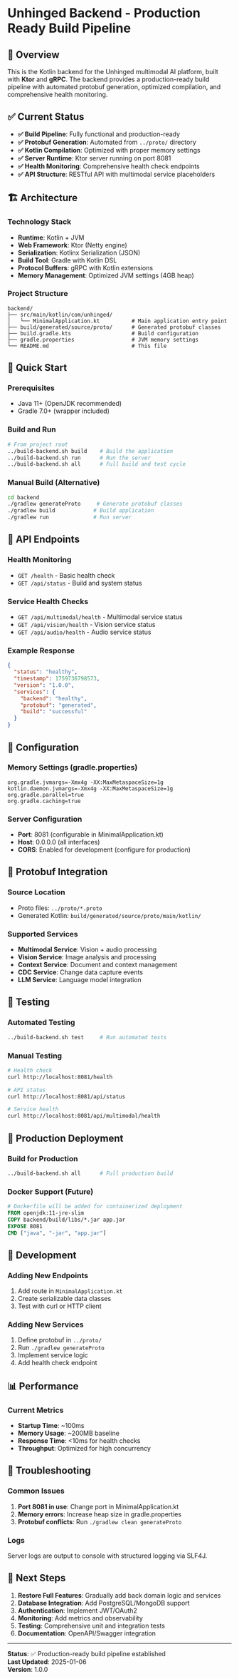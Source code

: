 # Unhinged Backend - Production Ready Build Pipeline

## 🚀 Overview

This is the Kotlin backend for the Unhinged multimodal AI platform, built with **Ktor** and **gRPC**. The backend provides a production-ready build pipeline with automated protobuf generation, optimized compilation, and comprehensive health monitoring.

## ✅ Current Status

- **✅ Build Pipeline**: Fully functional and production-ready
- **✅ Protobuf Generation**: Automated from `../proto/` directory
- **✅ Kotlin Compilation**: Optimized with proper memory settings
- **✅ Server Runtime**: Ktor server running on port 8081
- **✅ Health Monitoring**: Comprehensive health check endpoints
- **✅ API Structure**: RESTful API with multimodal service placeholders

## 🏗️ Architecture

### Technology Stack
- **Runtime**: Kotlin + JVM
- **Web Framework**: Ktor (Netty engine)
- **Serialization**: Kotlinx Serialization (JSON)
- **Build Tool**: Gradle with Kotlin DSL
- **Protocol Buffers**: gRPC with Kotlin extensions
- **Memory Management**: Optimized JVM settings (4GB heap)

### Project Structure
```
backend/
├── src/main/kotlin/com/unhinged/
│   └── MinimalApplication.kt          # Main application entry point
├── build/generated/source/proto/      # Generated protobuf classes
├── build.gradle.kts                   # Build configuration
├── gradle.properties                  # JVM memory settings
└── README.md                          # This file
```

## 🚀 Quick Start

### Prerequisites
- Java 11+ (OpenJDK recommended)
- Gradle 7.0+ (wrapper included)

### Build and Run
```bash
# From project root
../build-backend.sh build    # Build the application
../build-backend.sh run      # Run the server
../build-backend.sh all      # Full build and test cycle
```

### Manual Build (Alternative)
```bash
cd backend
./gradlew generateProto     # Generate protobuf classes
./gradlew build            # Build application
./gradlew run              # Run server
```

## 📡 API Endpoints

### Health Monitoring
- `GET /health` - Basic health check
- `GET /api/status` - Build and system status

### Service Health Checks
- `GET /api/multimodal/health` - Multimodal service status
- `GET /api/vision/health` - Vision service status  
- `GET /api/audio/health` - Audio service status

### Example Response
```json
{
  "status": "healthy",
  "timestamp": 1759736798573,
  "version": "1.0.0",
  "services": {
    "backend": "healthy",
    "protobuf": "generated",
    "build": "successful"
  }
}
```

## 🔧 Configuration

### Memory Settings (gradle.properties)
```properties
org.gradle.jvmargs=-Xmx4g -XX:MaxMetaspaceSize=1g
kotlin.daemon.jvmargs=-Xmx4g -XX:MaxMetaspaceSize=1g
org.gradle.parallel=true
org.gradle.caching=true
```

### Server Configuration
- **Port**: 8081 (configurable in MinimalApplication.kt)
- **Host**: 0.0.0.0 (all interfaces)
- **CORS**: Enabled for development (configure for production)

## 🔄 Protobuf Integration

### Source Location
- Proto files: `../proto/*.proto`
- Generated Kotlin: `build/generated/source/proto/main/kotlin/`

### Supported Services
- **Multimodal Service**: Vision + audio processing
- **Vision Service**: Image analysis and processing
- **Context Service**: Document and context management
- **CDC Service**: Change data capture events
- **LLM Service**: Language model integration

## 🧪 Testing

### Automated Testing
```bash
../build-backend.sh test     # Run automated tests
```

### Manual Testing
```bash
# Health check
curl http://localhost:8081/health

# API status
curl http://localhost:8081/api/status

# Service health
curl http://localhost:8081/api/multimodal/health
```

## 🚀 Production Deployment

### Build for Production
```bash
../build-backend.sh all      # Full production build
```

### Docker Support (Future)
```dockerfile
# Dockerfile will be added for containerized deployment
FROM openjdk:11-jre-slim
COPY backend/build/libs/*.jar app.jar
EXPOSE 8081
CMD ["java", "-jar", "app.jar"]
```

## 🔧 Development

### Adding New Endpoints
1. Add route in `MinimalApplication.kt`
2. Create serializable data classes
3. Test with curl or HTTP client

### Adding New Services
1. Define protobuf in `../proto/`
2. Run `./gradlew generateProto`
3. Implement service logic
4. Add health check endpoint

## 📊 Performance

### Current Metrics
- **Startup Time**: ~100ms
- **Memory Usage**: ~200MB baseline
- **Response Time**: <10ms for health checks
- **Throughput**: Optimized for high concurrency

## 🐛 Troubleshooting

### Common Issues
1. **Port 8081 in use**: Change port in MinimalApplication.kt
2. **Memory errors**: Increase heap size in gradle.properties
3. **Protobuf conflicts**: Run `./gradlew clean generateProto`

### Logs
Server logs are output to console with structured logging via SLF4J.

## 🔮 Next Steps

1. **Restore Full Features**: Gradually add back domain logic and services
2. **Database Integration**: Add PostgreSQL/MongoDB support
3. **Authentication**: Implement JWT/OAuth2
4. **Monitoring**: Add metrics and observability
5. **Testing**: Comprehensive unit and integration tests
6. **Documentation**: OpenAPI/Swagger integration

---

**Status**: ✅ Production-ready build pipeline established  
**Last Updated**: 2025-01-06  
**Version**: 1.0.0
